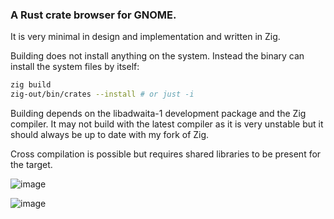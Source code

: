 ### A Rust crate browser for GNOME.

It is very minimal in design and implementation and written in Zig.

Building does not install anything on the system. Instead the binary can install the system files by itself:
```sh
zig build
zig-out/bin/crates --install # or just -i
```

Building depends on the libadwaita-1 development package and the Zig compiler.
It may not build with the latest compiler as it is very unstable but it should always be up to date with my fork of Zig.

Cross compilation is possible but requires shared libraries to be present for the target.

![image](https://github.com/TeamPuzel/Crates/assets/94306330/4a2bb43e-1dd2-4fbe-be94-41dff84d3983)

![image](https://github.com/TeamPuzel/Crates/assets/94306330/db274838-187f-457a-86b2-ae8d436fef15)
